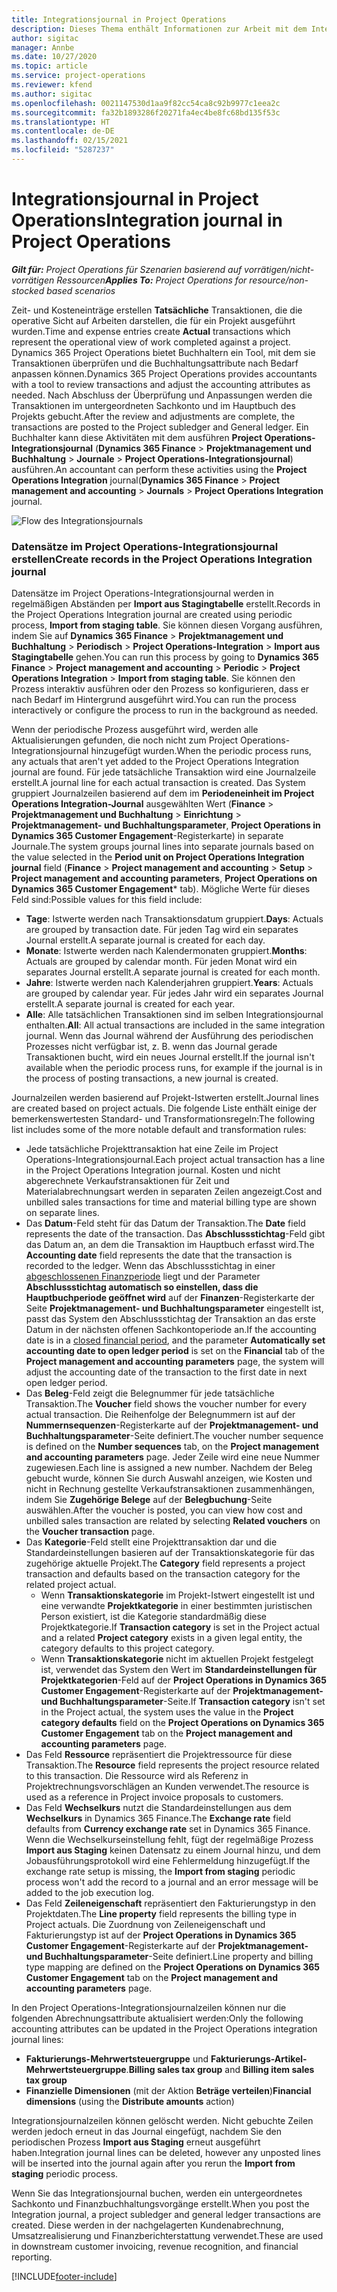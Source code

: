 ```yaml
---
title: Integrationsjournal in Project Operations
description: Dieses Thema enthält Informationen zur Arbeit mit dem Integrationsjournal in Project Operations.
author: sigitac
manager: Annbe
ms.date: 10/27/2020
ms.topic: article
ms.service: project-operations
ms.reviewer: kfend
ms.author: sigitac
ms.openlocfilehash: 0021147530d1aa9f82cc54ca8c92b9977c1eea2c
ms.sourcegitcommit: fa32b1893286f20271fa4ec4be8fc68bd135f53c
ms.translationtype: HT
ms.contentlocale: de-DE
ms.lasthandoff: 02/15/2021
ms.locfileid: "5287237"
---
```

# <a name="integration-journal-in-project-operations"></a><span data-ttu-id="93391-103">Integrationsjournal in Project Operations</span><span class="sxs-lookup"><span data-stu-id="93391-103">Integration journal in Project Operations</span></span>

<span data-ttu-id="93391-104">_**Gilt für:** Project Operations für Szenarien basierend auf vorrätigen/nicht-vorrätigen Ressourcen_</span><span class="sxs-lookup"><span data-stu-id="93391-104">_**Applies To:** Project Operations for resource/non-stocked based scenarios_</span></span>

<span data-ttu-id="93391-105">Zeit- und Kosteneinträge erstellen **Tatsächliche** Transaktionen, die die operative Sicht auf Arbeiten darstellen, die für ein Projekt ausgeführt wurden.</span><span class="sxs-lookup"><span data-stu-id="93391-105">Time and expense entries create **Actual** transactions which represent the operational view of work completed against a project.</span></span> <span data-ttu-id="93391-106">Dynamics 365 Project Operations bietet Buchhaltern ein Tool, mit dem sie Transaktionen überprüfen und die Buchhaltungsattribute nach Bedarf anpassen können.</span><span class="sxs-lookup"><span data-stu-id="93391-106">Dynamics 365 Project Operations provides accountants with a tool to review transactions and adjust the accounting attributes as needed.</span></span> <span data-ttu-id="93391-107">Nach Abschluss der Überprüfung und Anpassungen werden die Transaktionen im untergeordneten Sachkonto und im Hauptbuch des Projekts gebucht.</span><span class="sxs-lookup"><span data-stu-id="93391-107">After the review and adjustments are complete, the transactions are posted to the Project subledger and General ledger.</span></span> <span data-ttu-id="93391-108">Ein Buchhalter kann diese Aktivitäten mit dem ausführen **Project Operations-Integrationsjournal** (**Dynamics 365 Finance** > **Projektmanagement und Buchhaltung** > **Journale** > **Project Operations-Integrationsjournal**) ausführen.</span><span class="sxs-lookup"><span data-stu-id="93391-108">An accountant can perform these activities using the **Project Operations Integration** journal(**Dynamics 365 Finance** > **Project management and accounting** > **Journals** > **Project Operations Integration** journal.</span></span>

![Flow des Integrationsjournals](./media/IntegrationJournal.png)

### <a name="create-records-in-the-project-operations-integration-journal"></a><span data-ttu-id="93391-110">Datensätze im Project Operations-Integrationsjournal erstellen</span><span class="sxs-lookup"><span data-stu-id="93391-110">Create records in the Project Operations Integration journal</span></span>

<span data-ttu-id="93391-111">Datensätze im Project Operations-Integrationsjournal werden in regelmäßigen Abständen per **Import aus Stagingtabelle** erstellt.</span><span class="sxs-lookup"><span data-stu-id="93391-111">Records in the Project Operations Integration journal are created using periodic process, **Import from staging table**.</span></span> <span data-ttu-id="93391-112">Sie können diesen Vorgang ausführen, indem Sie auf **Dynamics 365 Finance** > **Projektmanagement und Buchhaltung** > **Periodisch** > **Project Operations-Integration** > **Import aus Stagingtabelle** gehen.</span><span class="sxs-lookup"><span data-stu-id="93391-112">You can run this process by going to **Dynamics 365 Finance** > **Project management and accounting** > **Periodic** > **Project Operations Integration** > **Import from staging table**.</span></span> <span data-ttu-id="93391-113">Sie können den Prozess interaktiv ausführen oder den Prozess so konfigurieren, dass er nach Bedarf im Hintergrund ausgeführt wird.</span><span class="sxs-lookup"><span data-stu-id="93391-113">You can run the process interactively or configure the process to run in the background as needed.</span></span>

<span data-ttu-id="93391-114">Wenn der periodische Prozess ausgeführt wird, werden alle Aktualisierungen gefunden, die noch nicht zum Project Operations-Integrationsjournal hinzugefügt wurden.</span><span class="sxs-lookup"><span data-stu-id="93391-114">When the periodic process runs, any actuals that aren't yet added to the Project Operations Integration journal are found.</span></span> <span data-ttu-id="93391-115">Für jede tatsächliche Transaktion wird eine Journalzeile erstellt.</span><span class="sxs-lookup"><span data-stu-id="93391-115">A journal line for each actual transaction is created.</span></span>
<span data-ttu-id="93391-116">Das System gruppiert Journalzeilen basierend auf dem im **Periodeneinheit im Project Operations Integration-Journal** ausgewählten Wert (**Finance** > **Projektmanagement und Buchhaltung** > **Einrichtung** > **Projektmanagement- und Buchhaltungsparameter**, **Project Operations in Dynamics 365 Customer Engagement**-Registerkarte) in separate Journale.</span><span class="sxs-lookup"><span data-stu-id="93391-116">The system groups journal lines into separate journals based on the value selected in the **Period unit on Project Operations Integration journal** field (**Finance** > **Project management and accounting** > **Setup** > **Project management and accounting parameters**, **Project Operations on Dynamics 365 Customer Engagement**\* tab).</span></span> <span data-ttu-id="93391-117">Mögliche Werte für dieses Feld sind:</span><span class="sxs-lookup"><span data-stu-id="93391-117">Possible values for this field include:</span></span>

  - <span data-ttu-id="93391-118">**Tage**: Istwerte werden nach Transaktionsdatum gruppiert.</span><span class="sxs-lookup"><span data-stu-id="93391-118">**Days**: Actuals are grouped by transaction date.</span></span> <span data-ttu-id="93391-119">Für jeden Tag wird ein separates Journal erstellt.</span><span class="sxs-lookup"><span data-stu-id="93391-119">A separate journal is created for each day.</span></span>
  - <span data-ttu-id="93391-120">**Monate**: Istwerte werden nach Kalendermonaten gruppiert.</span><span class="sxs-lookup"><span data-stu-id="93391-120">**Months**: Actuals are grouped by calendar month.</span></span> <span data-ttu-id="93391-121">Für jeden Monat wird ein separates Journal erstellt.</span><span class="sxs-lookup"><span data-stu-id="93391-121">A separate journal is created for each month.</span></span>
  - <span data-ttu-id="93391-122">**Jahre**: Istwerte werden nach Kalenderjahren gruppiert.</span><span class="sxs-lookup"><span data-stu-id="93391-122">**Years**: Actuals are grouped by calendar year.</span></span> <span data-ttu-id="93391-123">Für jedes Jahr wird ein separates Journal erstellt.</span><span class="sxs-lookup"><span data-stu-id="93391-123">A separate journal is created for each year.</span></span>
  - <span data-ttu-id="93391-124">**Alle**: Alle tatsächlichen Transaktionen sind im selben Integrationsjournal enthalten.</span><span class="sxs-lookup"><span data-stu-id="93391-124">**All**: All actual transactions are included in the same integration journal.</span></span> <span data-ttu-id="93391-125">Wenn das Journal während der Ausführung des periodischen Prozesses nicht verfügbar ist, z. B. wenn das Journal gerade Transaktionen bucht, wird ein neues Journal erstellt.</span><span class="sxs-lookup"><span data-stu-id="93391-125">If the journal isn't available when the periodic process runs, for example if the journal is in the process of posting transactions, a new journal is created.</span></span>

<span data-ttu-id="93391-126">Journalzeilen werden basierend auf Projekt-Istwerten erstellt.</span><span class="sxs-lookup"><span data-stu-id="93391-126">Journal lines are created based on project actuals.</span></span> <span data-ttu-id="93391-127">Die folgende Liste enthält einige der bemerkenswertesten Standard- und Transformationsregeln:</span><span class="sxs-lookup"><span data-stu-id="93391-127">The following list includes some of the more notable default and transformation rules:</span></span>

  - <span data-ttu-id="93391-128">Jede tatsächliche Projekttransaktion hat eine Zeile im Project Operations-Integrationsjournal.</span><span class="sxs-lookup"><span data-stu-id="93391-128">Each project actual transaction has a line in the Project Operations Integration journal.</span></span> <span data-ttu-id="93391-129">Kosten und nicht abgerechnete Verkaufstransaktionen für Zeit und Materialabrechnungsart werden in separaten Zeilen angezeigt.</span><span class="sxs-lookup"><span data-stu-id="93391-129">Cost and unbilled sales transactions for time and material billing type are shown on separate lines.</span></span>
  - <span data-ttu-id="93391-130">Das **Datum**-Feld steht für das Datum der Transaktion.</span><span class="sxs-lookup"><span data-stu-id="93391-130">The **Date** field represents the date of the transaction.</span></span> <span data-ttu-id="93391-131">Das **Abschlussstichtag**-Feld gibt das Datum an, an dem die Transaktion im Hauptbuch erfasst wird.</span><span class="sxs-lookup"><span data-stu-id="93391-131">The **Accounting date** field represents the date that the transaction is recorded to the ledger.</span></span> <span data-ttu-id="93391-132">Wenn das Abschlussstichtag in einer [abgeschlossenen Finanzperiode](https://docs.microsoft.com/dynamics365/finance/general-ledger/close-general-ledger-at-period-end) liegt und der Parameter **Abschlussstichtag automatisch so einstellen, dass die Hauptbuchperiode geöffnet wird** auf der **Finanzen**-Registerkarte der Seite **Projektmanagement- und Buchhaltungsparameter** eingestellt ist, passt das System den Abschlussstichtag der Transaktion an das erste Datum in der nächsten offenen Sachkontoperiode an.</span><span class="sxs-lookup"><span data-stu-id="93391-132">If the accounting date is in a [closed financial period](https://docs.microsoft.com/dynamics365/finance/general-ledger/close-general-ledger-at-period-end), and the parameter **Automatically set accounting date to open ledger period** is set on the **Financial** tab of the **Project management and accounting parameters** page, the system will adjust the accounting date of the transaction to the first date in next open ledger period.</span></span>
  - <span data-ttu-id="93391-133">Das **Beleg**-Feld zeigt die Belegnummer für jede tatsächliche Transaktion.</span><span class="sxs-lookup"><span data-stu-id="93391-133">The **Voucher** field shows the voucher number for every actual transaction.</span></span> <span data-ttu-id="93391-134">Die Reihenfolge der Belegnummern ist auf der **Nummernsequenzen**-Registerkarte auf der **Projektmanagement- und Buchhaltungsparameter**-Seite definiert.</span><span class="sxs-lookup"><span data-stu-id="93391-134">The voucher number sequence is defined on the **Number sequences** tab, on the **Project management and accounting parameters** page.</span></span> <span data-ttu-id="93391-135">Jeder Zeile wird eine neue Nummer zugewiesen.</span><span class="sxs-lookup"><span data-stu-id="93391-135">Each line is assigned a new number.</span></span> <span data-ttu-id="93391-136">Nachdem der Beleg gebucht wurde, können Sie durch Auswahl anzeigen, wie Kosten und nicht in Rechnung gestellte Verkaufstransaktionen zusammenhängen, indem Sie **Zugehörige Belege** auf der **Belegbuchung**-Seite auswählen.</span><span class="sxs-lookup"><span data-stu-id="93391-136">After the voucher is posted, you can view how cost and unbilled sales transaction are related by selecting **Related vouchers** on the **Voucher transaction** page.</span></span>
  - <span data-ttu-id="93391-137">Das **Kategorie**-Feld stellt eine Projekttransaktion dar und die Standardeinstellungen basieren auf der Transaktionskategorie für das zugehörige aktuelle Projekt.</span><span class="sxs-lookup"><span data-stu-id="93391-137">The **Category** field represents a project transaction and defaults based on the transaction category for the related project actual.</span></span>
    - <span data-ttu-id="93391-138">Wenn **Transaktionskategorie** im Projekt-Istwert eingestellt ist und eine verwandte **Projektkategorie** in einer bestimmten juristischen Person existiert, ist die Kategorie standardmäßig diese Projektkategorie.</span><span class="sxs-lookup"><span data-stu-id="93391-138">If **Transaction category** is set in the Project actual and a related **Project category** exists in a given legal entity, the category defaults to this project category.</span></span>
    - <span data-ttu-id="93391-139">Wenn **Transaktionskategorie** nicht im aktuellen Projekt festgelegt ist, verwendet das System den Wert im **Standardeinstellungen für Projektkategorien**-Feld auf der **Project Operations in Dynamics 365 Customer Engagement**-Registerkarte auf der **Projektmanagement- und Buchhaltungsparameter**-Seite.</span><span class="sxs-lookup"><span data-stu-id="93391-139">If **Transaction category** isn't set in the Project actual, the system uses the value in the **Project category defaults** field on the **Project Operations on Dynamics 365 Customer Engagement** tab on the **Project management and accounting parameters** page.</span></span>
  - <span data-ttu-id="93391-140">Das Feld **Ressource** repräsentiert die Projektressource für diese Transaktion.</span><span class="sxs-lookup"><span data-stu-id="93391-140">The **Resource** field represents the project resource related to this transaction.</span></span> <span data-ttu-id="93391-141">Die Ressource wird als Referenz in Projektrechnungsvorschlägen an Kunden verwendet.</span><span class="sxs-lookup"><span data-stu-id="93391-141">The resource is used as a reference in Project invoice proposals to customers.</span></span>
  - <span data-ttu-id="93391-142">Das Feld **Wechselkurs** nutzt die Standardeinstellungen aus dem **Wechselkurs** in Dynamics 365 Finance.</span><span class="sxs-lookup"><span data-stu-id="93391-142">The **Exchange rate** field defaults from **Currency exchange rate** set in Dynamics 365 Finance.</span></span> <span data-ttu-id="93391-143">Wenn die Wechselkurseinstellung fehlt, fügt der regelmäßige Prozess **Import aus Staging** keinen Datensatz zu einem Journal hinzu, und dem Jobausführungsprotokoll wird eine Fehlermeldung hinzugefügt.</span><span class="sxs-lookup"><span data-stu-id="93391-143">If the exchange rate setup is missing, the **Import from staging** periodic process won't add the record to a journal and an error message will be added to the job execution log.</span></span>
  - <span data-ttu-id="93391-144">Das Feld **Zeileneigenschaft** repräsentiert den Fakturierungstyp in den Projektdaten.</span><span class="sxs-lookup"><span data-stu-id="93391-144">The **Line property** field represents the billing type in Project actuals.</span></span> <span data-ttu-id="93391-145">Die Zuordnung von Zeileneigenschaft und Fakturierungstyp ist auf der **Project Operations in Dynamics 365 Customer Engagement**-Registerkarte auf der **Projektmanagement- und Buchhaltungsparameter**-Seite definiert.</span><span class="sxs-lookup"><span data-stu-id="93391-145">Line property and billing type mapping are defined on the **Project Operations on Dynamics 365 Customer Engagement** tab on the **Project management and accounting parameters** page.</span></span>

<span data-ttu-id="93391-146">In den Project Operations-Integrationsjournalzeilen können nur die folgenden Abrechnungsattribute aktualisiert werden:</span><span class="sxs-lookup"><span data-stu-id="93391-146">Only the following accounting attributes can be updated in the Project Operations integration journal lines:</span></span>

- <span data-ttu-id="93391-147">**Fakturierungs-Mehrwertsteuergruppe** und **Fakturierungs-Artikel-Mehrwertsteuergruppe**.</span><span class="sxs-lookup"><span data-stu-id="93391-147">**Billing sales tax group** and **Billing item sales tax group**</span></span>
- <span data-ttu-id="93391-148">**Finanzielle Dimensionen** (mit der Aktion **Beträge verteilen**)</span><span class="sxs-lookup"><span data-stu-id="93391-148">**Financial dimensions** (using the **Distribute amounts** action)</span></span>

<span data-ttu-id="93391-149">Integrationsjournalzeilen können gelöscht werden. Nicht gebuchte Zeilen werden jedoch erneut in das Journal eingefügt, nachdem Sie den periodischen Prozess **Import aus Staging** erneut ausgeführt haben.</span><span class="sxs-lookup"><span data-stu-id="93391-149">Integration journal lines can be deleted, however any unposted lines will be inserted into the journal again after you rerun the **Import from staging** periodic process.</span></span>

<span data-ttu-id="93391-150">Wenn Sie das Integrationsjournal buchen, werden ein untergeordnetes Sachkonto und Finanzbuchhaltungsvorgänge erstellt.</span><span class="sxs-lookup"><span data-stu-id="93391-150">When you post the Integration journal, a project subledger and general ledger transactions are created.</span></span> <span data-ttu-id="93391-151">Diese werden in der nachgelagerten Kundenabrechnung, Umsatzrealisierung und Finanzberichterstattung verwendet.</span><span class="sxs-lookup"><span data-stu-id="93391-151">These are used in downstream customer invoicing, revenue recognition, and financial reporting.</span></span>


[!INCLUDE[footer-include](../includes/footer-banner.md)]